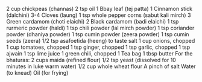 2 cup chickpeas (channas)
2 tsp oil
1 Bbay leaf (tej patta)
1 Cinnamon stick (dalchini)
3-4 Cloves (laung)
1 tsp whole pepper corns (sabut kali mirch)
3 Green cardamom (choti elaichi)
2 Black cardamom (badi elaichi)
1 tsp rurmeric powder (haldi)
1 tsp chili powder (lal mirch powder)
1 tsp coriander powder (dhaniya powder)
1 tsp cumin powder (zeera powder)
1 tsp cumin seeds (zeera)
1/2 tsp asafoetida (heeng)
to taste salt
1 cup onions, chopped
1 cup tomatoes, chopped
1 tsp ginger, chopped
1 tsp garlic, chopped
1 tsp ajwain
1 tsp lime juice
1 green chili, chopped
1 Tea bag
1 tbsp butter
For the bhaturas:
2 cups maida (refined flour)
1/2 tsp yeast (dissolved for 10 minutes in luke warm water)
1/2 cup whole wheat flour
A pinch of salt
Water (to knead)
Oil (for frying)